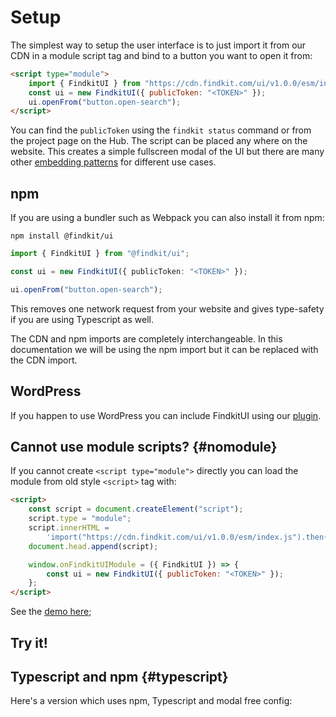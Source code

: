 # Setup

The simplest way to setup the user interface is to just import it from our
CDN in a module script tag and bind to a button you want to open it from:

```html
<script type="module">
	import { FindkitUI } from "https://cdn.findkit.com/ui/v1.0.0/esm/index.js";
	const ui = new FindkitUI({ publicToken: "<TOKEN>" });
	ui.openFrom("button.open-search");
</script>
```

You can find the `publicToken` using the `findkit status` command or from the
project page on the Hub. The script can be placed any where on the website.
This creates a simple fullscreen modal of the UI but there are many other
[embedding patterns](/ui/patterns/embedding/) for different use cases.

## npm

If you are using a bundler such as Webpack you can also install it from npm:

```
npm install @findkit/ui
```

```ts
import { FindkitUI } from "@findkit/ui";

const ui = new FindkitUI({ publicToken: "<TOKEN>" });

ui.openFrom("button.open-search");
```

This removes one network request from your website and gives type-safety if you
are using Typescript as well.

The CDN and npm imports are completely interchangeable. In this documentation
we will be using the npm import but it can be replaced with the CDN import.

## WordPress

If you happen to use WordPress you can include FindkitUI using our [plugin](https://wordpress.org/plugins/findkit).

## Cannot use module scripts? {#nomodule}

If you cannot create `<script type="module">` directly you can load the module from
old style `<script>` tag with:

```html
<script>
	const script = document.createElement("script");
	script.type = "module";
	script.innerHTML =
		'import("https://cdn.findkit.com/ui/v1.0.0/esm/index.js").then(onFindkitUIModule)';
	document.head.append(script);

	window.onFindkitUIModule = ({ FindkitUI }) => {
		const ui = new FindkitUI({ publicToken: "<TOKEN>" });
	};
</script>
```

See the [demo here](https://jsfiddle.net/6dagn0qy/6/);

## Try it!

<Codesandbox example="static/simple" />

## Typescript and npm {#typescript}

Here's a version which uses npm, Typescript and modal free config:

<Codesandbox example="bundled/typescript" />
